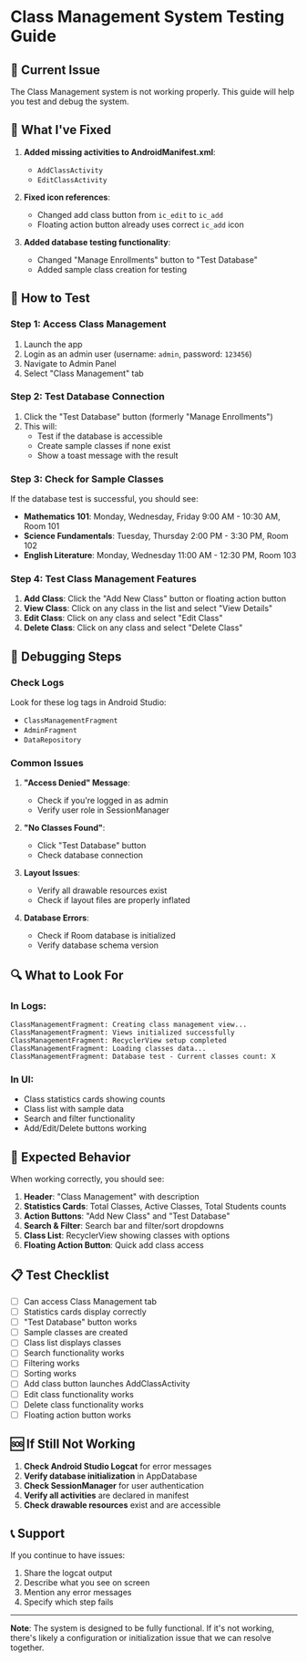 # Class Management System Testing Guide

## 🚨 **Current Issue**
The Class Management system is not working properly. This guide will help you test and debug the system.

## 🔧 **What I've Fixed**

1. **Added missing activities to AndroidManifest.xml**:
   - `AddClassActivity`
   - `EditClassActivity`

2. **Fixed icon references**:
   - Changed add class button from `ic_edit` to `ic_add`
   - Floating action button already uses correct `ic_add` icon

3. **Added database testing functionality**:
   - Changed "Manage Enrollments" button to "Test Database"
   - Added sample class creation for testing

## 📱 **How to Test**

### **Step 1: Access Class Management**
1. Launch the app
2. Login as an admin user (username: `admin`, password: `123456`)
3. Navigate to Admin Panel
4. Select "Class Management" tab

### **Step 2: Test Database Connection**
1. Click the "Test Database" button (formerly "Manage Enrollments")
2. This will:
   - Test if the database is accessible
   - Create sample classes if none exist
   - Show a toast message with the result

### **Step 3: Check for Sample Classes**
If the database test is successful, you should see:
- **Mathematics 101**: Monday, Wednesday, Friday 9:00 AM - 10:30 AM, Room 101
- **Science Fundamentals**: Tuesday, Thursday 2:00 PM - 3:30 PM, Room 102
- **English Literature**: Monday, Wednesday 11:00 AM - 12:30 PM, Room 103

### **Step 4: Test Class Management Features**
1. **Add Class**: Click the "Add New Class" button or floating action button
2. **View Class**: Click on any class in the list and select "View Details"
3. **Edit Class**: Click on any class and select "Edit Class"
4. **Delete Class**: Click on any class and select "Delete Class"

## 🐛 **Debugging Steps**

### **Check Logs**
Look for these log tags in Android Studio:
- `ClassManagementFragment`
- `AdminFragment`
- `DataRepository`

### **Common Issues**

1. **"Access Denied" Message**:
   - Check if you're logged in as admin
   - Verify user role in SessionManager

2. **"No Classes Found"**:
   - Click "Test Database" button
   - Check database connection

3. **Layout Issues**:
   - Verify all drawable resources exist
   - Check if layout files are properly inflated

4. **Database Errors**:
   - Check if Room database is initialized
   - Verify database schema version

## 🔍 **What to Look For**

### **In Logs**:
```
ClassManagementFragment: Creating class management view...
ClassManagementFragment: Views initialized successfully
ClassManagementFragment: RecyclerView setup completed
ClassManagementFragment: Loading classes data...
ClassManagementFragment: Database test - Current classes count: X
```

### **In UI**:
- Class statistics cards showing counts
- Class list with sample data
- Search and filter functionality
- Add/Edit/Delete buttons working

## 🚀 **Expected Behavior**

When working correctly, you should see:
1. **Header**: "Class Management" with description
2. **Statistics Cards**: Total Classes, Active Classes, Total Students counts
3. **Action Buttons**: "Add New Class" and "Test Database"
4. **Search & Filter**: Search bar and filter/sort dropdowns
5. **Class List**: RecyclerView showing classes with options
6. **Floating Action Button**: Quick add class access

## 📋 **Test Checklist**

- [ ] Can access Class Management tab
- [ ] Statistics cards display correctly
- [ ] "Test Database" button works
- [ ] Sample classes are created
- [ ] Class list displays classes
- [ ] Search functionality works
- [ ] Filtering works
- [ ] Sorting works
- [ ] Add class button launches AddClassActivity
- [ ] Edit class functionality works
- [ ] Delete class functionality works
- [ ] Floating action button works

## 🆘 **If Still Not Working**

1. **Check Android Studio Logcat** for error messages
2. **Verify database initialization** in AppDatabase
3. **Check SessionManager** for user authentication
4. **Verify all activities** are declared in manifest
5. **Check drawable resources** exist and are accessible

## 📞 **Support**

If you continue to have issues:
1. Share the logcat output
2. Describe what you see on screen
3. Mention any error messages
4. Specify which step fails

---

**Note**: The system is designed to be fully functional. If it's not working, there's likely a configuration or initialization issue that we can resolve together.
